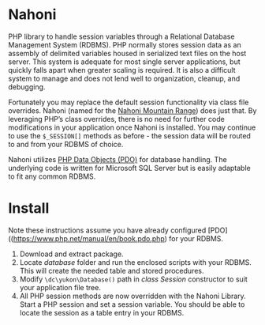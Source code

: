 # Nahoni
PHP library to handle session variables through a Relational Database Management System (RDBMS). PHP normally stores session data as an assembly of delimited variables housed in serialized text files on the host server. This system is adequate for most single server applications, but quickly falls apart when greater scaling is required. It is also a difficult system to manage and does not lend well to organization, cleanup, and debugging.

Fortunately you may replace the default session functionality via class file overrides. Nahoni (named for the [Nahoni Mountain Range](http://www.geodata.us/canada_names_maps/maps.php?featureid=KAENM&f=312)) does just that. By leveraging PHP’s class overrides, there is no need for further code modifications in your application once Nahoni is installed. You may continue to use the <code>$_SESSION[]</code> methods as before - the session data will be routed to and from your RDBMS of choice.

Nahoni utilizes [PHP Data Objects (PDO)](https://www.php.net/manual/en/book.pdo.php) for database handling. The underlying code is written for Microsoft SQL Server but is easily adaptable to fit any common RDBMS.  

# Install
Note these instructions assume you have already configured [PDO]((https://www.php.net/manual/en/book.pdo.php) for your RDBMS.

1. Download and extract package.
1. Locate _database_ folder and run the enclosed scripts with your RDBMS. This will create the needed table and stored procedures.
1. Modify <code>\dc\yukon\Database()</code> path in _class Session_ constructor to suit your application file tree.
1. All PHP session methods are now overridden with the Nahoni Library. Start a PHP session and set a session variable. You should be able to locate the session as a table entry in your RDBMS.

